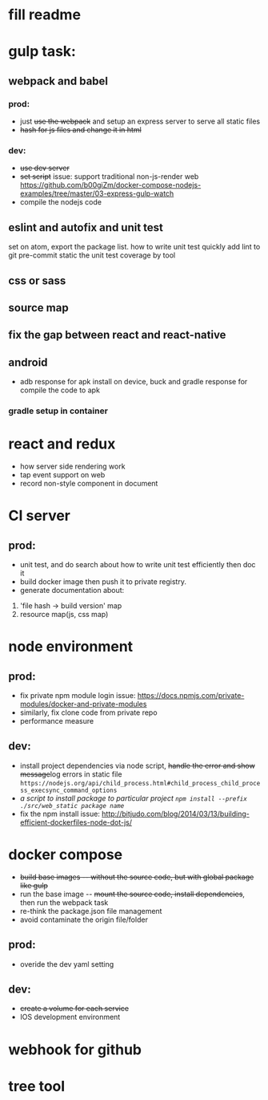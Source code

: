 # fill readme

# gulp task:
## webpack and babel
### prod:
* just ~~use the webpack~~ and setup an express server to serve all static files
* ~~hash for js files and change it in html~~

### dev:
* ~~use dev server~~
* ~~set script~~
issue: support traditional non-js-render web
https://github.com/b00giZm/docker-compose-nodejs-examples/tree/master/03-express-gulp-watch
* compile the nodejs code

## eslint and autofix and unit test
set on atom, export the package list.
how to write unit test quickly
add lint to git pre-commit
static the unit test coverage by tool
## css or sass
## source map
## **fix the gap between react and react-native**
## android
* adb response for apk install on device, buck and gradle response for compile the code to apk
### **gradle setup in container**

# react and redux
* how server side rendering work
* tap event support on web
* record non-style component in document

# CI server
## prod:
* unit test, and do search about how to write unit test efficiently then doc it
* build docker image then push it to private registry.
* generate documentation about:
1. 'file hash -> build version' map
2. resource map(js, css map)

# node environment
## prod:
* fix private npm module login issue:
https://docs.npmjs.com/private-modules/docker-and-private-modules
* similarly, fix clone code from private repo
* performance measure
## dev:
* install project dependencies via node script, ~~handle the error and show message~~log errors in static file
``https://nodejs.org/api/child_process.html#child_process_child_process_execsync_command_options``
* *a script to install package to particular project
``npm install --prefix ./src/web_static package name``*
* fix the npm install issue:
http://bitjudo.com/blog/2014/03/13/building-efficient-dockerfiles-node-dot-js/

# docker compose
* ~~build base images -- without the source code, but with global package like gulp~~
* run the base image -- ~~mount the source code, install dependencies~~, then run the webpack task
* re-think the package.json file management
* avoid contaminate the origin file/folder
## prod:
* overide the dev yaml setting
## dev:
* ~~create a volume for each service~~
* IOS development environment

# webhook for github

# tree tool
